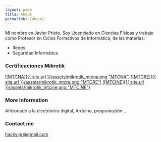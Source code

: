 ```yaml
---
layout: page
title: About
permalink: /about/
---
```


Mi nombre es Javier Prieto. Soy Licenciado en Ciencias Físicas y trabajo como Profesor en Ciclos Formativos de Informática, de las materias:

* Redes
* Seguridad Informática

### Certificaciones Mikrotik
[![MTCNA]({{ site.url }}/assets/mikrotik_mtcna.png "MTCNA")](https://mikrotik.com/training/certificates/b98833c320c2e4cb9ea)
[![MTCRE]({{ site.url }}/assets/mikrotik_mtcre.png "MTCRE")](https://mikrotik.com/training/certificates/b102514c0a9435b3044e)
[![MTCINE]({{ site.url }}/assets/mikrotik_mtcine.png "MTCINE")](https://mikrotik.com/training/certificates/b102764cec1196f4cbed)

### More Information

Aficionado a la electrónica digital, Arduino, programación...

### Contact me

[hackvipr@gmail.com](mailto:hackvipr@gmail.com)
